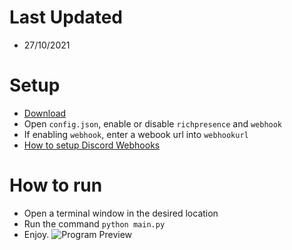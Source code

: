 # Last Updated
* 27/10/2021
# Setup
* [Download](https://github.com/pixelsnm/name/releases/tag/Full)
* Open `config.json`, enable or disable `richpresence` and `webhook`
* If enabling `webhook`, enter a webook url into `webhookurl`
* [How to setup Discord Webhooks](https://support.discord.com/hc/en-us/articles/228383668-Intro-to-Webhooks)
# How to run
* Open a terminal window in the desired location
* Run the command `python main.py`
* Enjoy.
![Program Preview](https://imgur.com/ylpO1R3)
